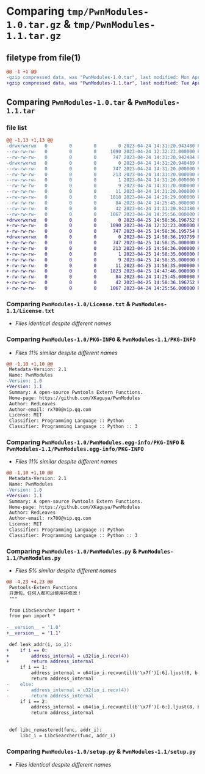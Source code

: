 # Comparing `tmp/PwnModules-1.0.tar.gz` & `tmp/PwnModules-1.1.tar.gz`

## filetype from file(1)

```diff
@@ -1 +1 @@
-gzip compressed data, was "PwnModules-1.0.tar", last modified: Mon Apr 24 14:31:20 2023, max compression
+gzip compressed data, was "PwnModules-1.1.tar", last modified: Tue Apr 25 14:58:36 2023, max compression
```

## Comparing `PwnModules-1.0.tar` & `PwnModules-1.1.tar`

### file list

```diff
@@ -1,13 +1,13 @@
-drwxrwxrwx   0        0        0        0 2023-04-24 14:31:20.943480 PwnModules-1.0/
--rw-rw-rw-   0        0        0     1090 2023-04-24 12:32:23.000000 PwnModules-1.0/License.txt
--rw-rw-rw-   0        0        0      747 2023-04-24 14:31:20.942484 PwnModules-1.0/PKG-INFO
-drwxrwxrwx   0        0        0        0 2023-04-24 14:31:20.940489 PwnModules-1.0/PwnModules.egg-info/
--rw-rw-rw-   0        0        0      747 2023-04-24 14:31:20.000000 PwnModules-1.0/PwnModules.egg-info/PKG-INFO
--rw-rw-rw-   0        0        0      213 2023-04-24 14:31:20.000000 PwnModules-1.0/PwnModules.egg-info/SOURCES.txt
--rw-rw-rw-   0        0        0        1 2023-04-24 14:31:20.000000 PwnModules-1.0/PwnModules.egg-info/dependency_links.txt
--rw-rw-rw-   0        0        0        9 2023-04-24 14:31:20.000000 PwnModules-1.0/PwnModules.egg-info/requires.txt
--rw-rw-rw-   0        0        0       11 2023-04-24 14:31:20.000000 PwnModules-1.0/PwnModules.egg-info/top_level.txt
--rw-rw-rw-   0        0        0     1818 2023-04-24 14:29:29.000000 PwnModules-1.0/PwnModules.py
--rw-rw-rw-   0        0        0       84 2023-04-24 14:25:45.000000 PwnModules-1.0/README.md
--rw-rw-rw-   0        0        0       42 2023-04-24 14:31:20.943480 PwnModules-1.0/setup.cfg
--rw-rw-rw-   0        0        0     1067 2023-04-24 14:25:56.000000 PwnModules-1.0/setup.py
+drwxrwxrwx   0        0        0        0 2023-04-25 14:58:36.196752 PwnModules-1.1/
+-rw-rw-rw-   0        0        0     1090 2023-04-24 12:32:23.000000 PwnModules-1.1/License.txt
+-rw-rw-rw-   0        0        0      747 2023-04-25 14:58:36.195754 PwnModules-1.1/PKG-INFO
+drwxrwxrwx   0        0        0        0 2023-04-25 14:58:36.193759 PwnModules-1.1/PwnModules.egg-info/
+-rw-rw-rw-   0        0        0      747 2023-04-25 14:58:35.000000 PwnModules-1.1/PwnModules.egg-info/PKG-INFO
+-rw-rw-rw-   0        0        0      213 2023-04-25 14:58:36.000000 PwnModules-1.1/PwnModules.egg-info/SOURCES.txt
+-rw-rw-rw-   0        0        0        1 2023-04-25 14:58:35.000000 PwnModules-1.1/PwnModules.egg-info/dependency_links.txt
+-rw-rw-rw-   0        0        0        9 2023-04-25 14:58:35.000000 PwnModules-1.1/PwnModules.egg-info/requires.txt
+-rw-rw-rw-   0        0        0       11 2023-04-25 14:58:35.000000 PwnModules-1.1/PwnModules.egg-info/top_level.txt
+-rw-rw-rw-   0        0        0     1823 2023-04-25 14:47:46.000000 PwnModules-1.1/PwnModules.py
+-rw-rw-rw-   0        0        0       84 2023-04-24 14:25:45.000000 PwnModules-1.1/README.md
+-rw-rw-rw-   0        0        0       42 2023-04-25 14:58:36.196752 PwnModules-1.1/setup.cfg
+-rw-rw-rw-   0        0        0     1067 2023-04-24 14:25:56.000000 PwnModules-1.1/setup.py
```

### Comparing `PwnModules-1.0/License.txt` & `PwnModules-1.1/License.txt`

 * *Files identical despite different names*

### Comparing `PwnModules-1.0/PKG-INFO` & `PwnModules-1.1/PKG-INFO`

 * *Files 11% similar despite different names*

```diff
@@ -1,10 +1,10 @@
 Metadata-Version: 2.1
 Name: PwnModules
-Version: 1.0
+Version: 1.1
 Summary: A open-source Pwntools Extern Functions.
 Home-page: https://github.com/XKaguya/PwnModules
 Author: RedLeaves
 Author-email: rx700@vip.qq.com
 License: MIT
 Classifier: Programming Language :: Python
 Classifier: Programming Language :: Python :: 3
```

### Comparing `PwnModules-1.0/PwnModules.egg-info/PKG-INFO` & `PwnModules-1.1/PwnModules.egg-info/PKG-INFO`

 * *Files 11% similar despite different names*

```diff
@@ -1,10 +1,10 @@
 Metadata-Version: 2.1
 Name: PwnModules
-Version: 1.0
+Version: 1.1
 Summary: A open-source Pwntools Extern Functions.
 Home-page: https://github.com/XKaguya/PwnModules
 Author: RedLeaves
 Author-email: rx700@vip.qq.com
 License: MIT
 Classifier: Programming Language :: Python
 Classifier: Programming Language :: Python :: 3
```

### Comparing `PwnModules-1.0/PwnModules.py` & `PwnModules-1.1/PwnModules.py`

 * *Files 5% similar despite different names*

```diff
@@ -4,23 +4,23 @@
 Pwntools-Extern Functions
 开源包，任何人都可以使用并修改！
 """
 
 from LibcSearcher import *
 from pwn import *
 
-__version__ = '1.0'
+__version__ = '1.1'
 
 def leak_addr(i, io_i):
+    if i == 0:
+        address_internal = u32(io_i.recv(4))
+        return address_internal
     if i == 1:
         address_internal = u64(io_i.recvuntil(b'\x7f')[:6].ljust(8, b'\x00'))
         return address_internal
-    else:
-        address_internal = u32(io_i.recv(4))
-        return address_internal
     if i == 2:
         address_internal = u64(io_i.recvuntil(b'\x7f')[-6:].ljust(8, b'\x00'))
         return address_internal
 
 
 def libc_remastered(func, addr_i):
     libc_i = LibcSearcher(func, addr_i)
```

### Comparing `PwnModules-1.0/setup.py` & `PwnModules-1.1/setup.py`

 * *Files identical despite different names*

